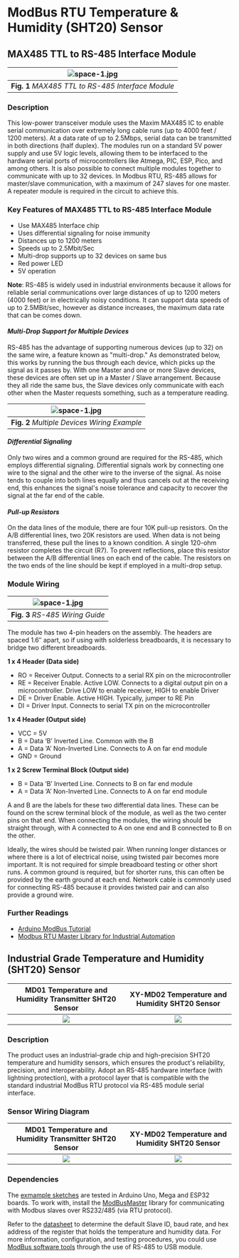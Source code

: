 # ModBus RTU Temperature & Humidity (SHT20) Sensor

## MAX485 TTL to RS-485 Interface Module

| ![space-1.jpg](https://github.com/TronixLab/ModBus-RTU-Temperature-Humidity-SHT20-Sensor/blob/main/Docs/MAX485-RS-485-Interface-Module-Connections.jpg) | 
|:--:| 
| **Fig. 1** *MAX485 TTL to RS-485 Interface Module* |

### Description
This low-power transceiver module uses the Maxim MAX485 IC to enable serial communication over extremely long cable runs (up to 4000 feet / 1200 meters). At a data rate of up to 2.5Mbps, serial data can be transmitted in both directions (half duplex). The modules run on a standard 5V power supply and use 5V logic levels, allowing them to be interfaced to the hardware serial ports of microcontrollers like Atmega, PIC, ESP, Pico, and among others. It is also possible to connect multiple modules together to communicate with up to 32 devices. In Modbus RTU, RS-485 allows for master/slave communication, with a maximum of 247 slaves for one master. A repeater module is required in the circuit to achieve this.

### Key Features of MAX485 TTL to RS-485 Interface Module
* Use MAX485 Interface chip
* Uses differential signaling for noise immunity
* Distances up to 1200 meters
* Speeds up to 2.5Mbit/Sec
* Multi-drop supports up to 32 devices on same bus
* Red power LED
* 5V operation

**Note**: RS-485 is widely used in industrial environments because it allows for reliable serial communications over large distances of up to 1200 meters (4000 feet) or in electrically noisy conditions. It can support data speeds of up to 2.5MBit/sec, however as distance increases, the maximum data rate that can be comes down.

#### *Multi-Drop Support for Multiple Devices*
RS-485 has the advantage of supporting numerous devices (up to 32) on the same wire, a feature known as "multi-drop."
As demonstrated below, this works by running the bus through each device, which picks up the signal as it passes by.
With one Master and one or more Slave devices, these devices are often set up in a Master / Slave arrangement. Because they all ride the same bus, the Slave devices only communicate with each other when the Master requests something, such as a temperature reading.

| ![space-1.jpg](https://github.com/TronixLab/ModBus-RTU-Temperature-Humidity-SHT20-Sensor/blob/main/Docs/rs485_line.jpg) | 
|:--:| 
| **Fig. 2** *Multiple Devices Wiring Example* |

#### *Differential Signaling*
Only two wires and a common ground are required for the RS-485, which employs differential signaling. Differential signals work by connecting one wire to the signal and the other wire to the inverse of the signal. As noise tends to couple into both lines equally and thus cancels out at the receiving end, this enhances the signal's noise tolerance and capacity to recover the signal at the far end of the cable.

#### *Pull-up Resistors*
On the data lines of the module, there are four 10K pull-up resistors. On the A/B differential lines, two 20K resistors are used. When data is not being transferred, these pull the lines to a known condition. A single 120-ohm resistor completes the circuit (R7). To prevent reflections, place this resistor between the A/B differential lines on each end of the cable. The resistors on the two ends of the line should be kept if employed in a multi-drop setup. 

### Module Wiring
| ![space-1.jpg](https://github.com/TronixLab/ModBus-RTU-Temperature-Humidity-SHT20-Sensor/blob/main/Docs/RS485_Module_HCMODU0081_Diagram.png) | 
|:--:| 
| **Fig. 3** *RS-485 Wiring Guide* |

The module has two 4-pin headers on the assembly. The headers are spaced 1.6″ apart, so if using with solderless breadboards, it is necessary to bridge two different breadboards.

**1 x 4 Header (Data side)**
* RO = Receiver Output. Connects to a serial RX pin on the microcontroller
* RE = Receiver Enable. Active LOW. Connects to a digital output pin on a microcontroller. Drive LOW to enable receiver, HIGH to enable Driver
* DE = Driver Enable. Active HIGH. Typically, jumper to RE Pin
* DI = Driver Input. Connects to serial TX pin on the microcontroller

**1 x 4 Header (Output side)**
* VCC = 5V
* B = Data ‘B’ Inverted Line. Common with the B
* A = Data ‘A’ Non-Inverted Line. Connects to A on far end module
* GND = Ground

**1 x 2 Screw Terminal Block (Output side)**
* B = Data ‘B’ Inverted Line. Connects to B on far end module
* A = Data ‘A’ Non-Inverted Line. Connects to A on far end module

A and B are the labels for these two differential data lines. These can be found on the screw terminal block of the module, as well as the two center pins on that end.
When connecting the modules, the wiring should be straight through, with A connected to A on one end and B connected to B on the other.

Ideally, the wires should be twisted pair. When running longer distances or where there is a lot of electrical noise, using twisted pair becomes more important. It is not required for simple breadboard testing or other short runs. A common ground is required, but for shorter runs, this can often be provided by the earth ground at each end. Network cable is commonly used for connecting RS-485 because it provides twisted pair and can also provide a ground wire.

### Further Readings
* [Arduino ModBus Tutorial](https://arduinogetstarted.com/tutorials/arduino-modbus)
* [Modbus RTU Master Library for Industrial Automation](https://www.industrialshields.com/blog/arduino-industrial-1/post/modbus-rtu-master-library-for-industrial-automation-200)

## Industrial Grade Temperature and Humidity (SHT20) Sensor
MD01 Temperature and Humidity Transmitter SHT20 Sensor  |  XY-MD02 Temperature and Humidity SHT20 Sensor      
:------------------------------------------------------:|:------------------------------------------------------------------------:
![](https://img.joomcdn.net/dd8e862859759bb0ce20db0a96a7b5d750c1e072_original.jpeg)   |  ![](https://alexnld.com/wp-content/uploads/2020/01/fecddabe-153d-41fb-a6fd-8419b930c41c.jpeg)

### Description
The product uses an industrial-grade chip and high-precision SHT20 temperature and humidity sensors, which ensures the product's reliability, precision, and interoperability. Adopt an RS-485 hardware interface (with lightning protection), with a protocol layer that is compatible with the standard industrial ModBus RTU protocol via RS-485 module serial interface. 

### Sensor Wiring Diagram
MD01 Temperature and Humidity Transmitter SHT20 Sensor  |  XY-MD02 Temperature and Humidity SHT20 Sensor      
:------------------------------------------------------:|:------------------------------------------------------------------------:
![](https://github.com/TronixLab/ModBus-RTU-Temperature-Humidity-SHT20-Sensor/blob/main/Docs/e0b25240316389ce.jpg)   |  ![](https://github.com/TronixLab/ModBus-RTU-Temperature-Humidity-SHT20-Sensor/blob/main/Docs/sht20-temperature-humidity-sensor-rs485-pmdway-7_856x368.jpg)

### Dependencies
The [exmample sketches](https://github.com/TronixLab/ModBus-RTU-Temperature-Humidity-SHT20-Sensor/tree/main/Examples) are tested in Arduino Uno, Mega and ESP32 boards. To work with, install the [ModBusMaster](https://github.com/4-20ma/ModbusMaster) library for communicating with Modbus slaves over RS232/485 (via RTU protocol).

Refer to the [datasheet](https://github.com/TronixLab/ModBus-RTU-Temperature-Humidity-SHT20-Sensor/tree/main/Datasheet) to determine the default Slave ID, baud rate, and hex address of the register that holds the temperature and humidity data. For more information, configuration, and testing procedures, you could use [ModBus software tools](https://github.com/TronixLab/ModBus-RTU-Temperature-Humidity-SHT20-Sensor/tree/main/Modbus%20Software%20Tools) through the use of RS-485 to USB module.
